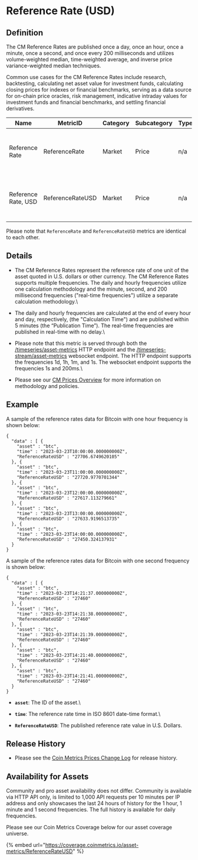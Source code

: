 # Reference Rate (USD)

## **Definition**

The CM Reference Rates are published once a day, once an hour, once a minute, once a second, and once every 200 milliseconds and utilizes volume-weighted median, time-weighted average, and inverse price variance-weighted median techniques.&#x20;

Common use cases for the CM Reference Rates include research, backtesting, calculating net asset value for investment funds, calculating closing prices for indexes or financial benchmarks, serving as a data source for on-chain price oracles, risk management, indicative intraday values for investment funds and financial benchmarks, and settling financial derivatives.

| Name                | **MetricID**     | **Category** | **Subcategory** | **Type** | **Unit** | **Interval**                       |
| ------------------- | ---------------- | ------------ | --------------- | -------- | -------- | ---------------------------------- |
| Reference Rate      | ReferenceRate    | Market       | Price           | n/a      | USD      | 1d, 1d-ny-close, 1h, 1m, 1s, 200ms |
| Reference Rate, USD | ReferenceRateUSD | Market       | Price           | n/a      | USD      | 1d, 1d-ny-close, 1h, 1m, 1s, 200ms |

Please note that `ReferenceRate` and `ReferenceRateUSD` metrics are identical to each other.

## Details

* The CM Reference Rates represent the reference rate of one unit of the asset quoted in U.S. dollars or other currency. The CM Reference Rates supports multiple frequencies. The daily and hourly frequencies utilize one calculation methodology and the minute, second, and 200 millisecond frequencies ("real-time frequencies") utilize a separate calculation methodology.\

* &#x20;The daily and hourly frequencies are calculated at the end of every hour and day, respectively, (the "Calculation Time") and are published within 5 minutes (the “Publication Time”). The real-time frequencies are published in real-time with no delay.\

* Please note that this metric is served through both the [/timeseries/asset-metrics](https://docs.coinmetrics.io/api/v4#operation/getTimeseriesAssetMetrics) HTTP endpoint and the [/timeseries-stream/asset-metrics](https://docs.coinmetrics.io/api/v4#operation/getTimeseriesStreamAssetMetrics) websocket endpoint. The HTTP endpoint supports the frequencies 1d, 1h, 1m, and 1s. The websocket endpoint supports the frequencies 1s and 200ms.\

* Please see our [CM Prices Overview](../../market-data/reference-rates-overview.md) for more information on methodology and policies.

## **Example**

A sample of the reference rates data for Bitcoin with one hour frequency is shown below:

```
{
  "data" : [ {
    "asset" : "btc",
    "time" : "2023-03-23T10:00:00.000000000Z",
    "ReferenceRateUSD" : "27706.6749620105"
  }, {
    "asset" : "btc",
    "time" : "2023-03-23T11:00:00.000000000Z",
    "ReferenceRateUSD" : "27720.9770701344"
  }, {
    "asset" : "btc",
    "time" : "2023-03-23T12:00:00.000000000Z",
    "ReferenceRateUSD" : "27617.113279661"
  }, {
    "asset" : "btc",
    "time" : "2023-03-23T13:00:00.000000000Z",
    "ReferenceRateUSD" : "27633.9196513735"
  }, {
    "asset" : "btc",
    "time" : "2023-03-23T14:00:00.000000000Z",
    "ReferenceRateUSD" : "27450.324137931"
  }
}
```

A sample of the reference rates data for Bitcoin with one second frequency is shown below:

```
{
  "data" : [ {
    "asset" : "btc",
    "time" : "2023-03-23T14:21:37.000000000Z",
    "ReferenceRateUSD" : "27460"
  }, {
    "asset" : "btc",
    "time" : "2023-03-23T14:21:38.000000000Z",
    "ReferenceRateUSD" : "27460"
  }, {
    "asset" : "btc",
    "time" : "2023-03-23T14:21:39.000000000Z",
    "ReferenceRateUSD" : "27460"
  }, {
    "asset" : "btc",
    "time" : "2023-03-23T14:21:40.000000000Z",
    "ReferenceRateUSD" : "27460"
  }, {
    "asset" : "btc",
    "time" : "2023-03-23T14:21:41.000000000Z",
    "ReferenceRateUSD" : "27460"
  }
}
```

* **`asset`**: The ID of the asset.\

* **`time`**: The reference rate time in ISO 8601 date-time format.\

* **`ReferenceRateUSD`**: The published reference rate value in U.S. Dollars.

## Release History

* Please see the [Coin Metrics Prices Change Log](https://docs.coinmetrics.io/market-data/methodologies/coin-metrics-prices-methodology#change-log) for release history.&#x20;

## **Availability for Assets**

Community and pro asset availability does not differ.  Community is available via HTTP API only, is limited to 1,000 API requests per 10 minutes per IP address and only showcases the last 24 hours of history for the 1 hour, 1 minute and 1 second frequencies. The full history is available for daily frequencies.

Please see our Coin Metrics Coverage below for our asset coverage universe.

{% embed url="https://coverage.coinmetrics.io/asset-metrics/ReferenceRateUSD" %}

